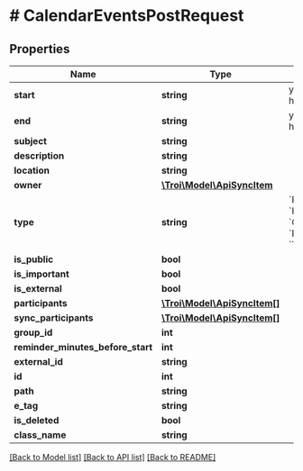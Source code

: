# # CalendarEventsPostRequest

## Properties

Name | Type | Description | Notes
------------ | ------------- | ------------- | -------------
**start** | **string** | yyyy-mm-dd hh:mm:ss |
**end** | **string** | yyyy-mm-dd hh:mm:ss |
**subject** | **string** |  |
**description** | **string** |  | [optional]
**location** | **string** |  | [optional]
**owner** | [**\Troi\Model\ApiSyncItem**](ApiSyncItem.md) |  |
**type** | **string** | &#x60;R&#x60;&#x3D;regular, &#x60;H&#x60;&#x3D;holiday, &#x60;G&#x60;&#x3D;general, &#x60;P&#x60;&#x3D;private, &#x60;T&#x60;&#x3D;assigment | [optional]
**is_public** | **bool** |  | [optional]
**is_important** | **bool** |  | [optional]
**is_external** | **bool** |  | [optional]
**participants** | [**\Troi\Model\ApiSyncItem[]**](ApiSyncItem.md) |  | [optional]
**sync_participants** | [**\Troi\Model\ApiSyncItem[]**](ApiSyncItem.md) |  | [optional]
**group_id** | **int** |  | [optional]
**reminder_minutes_before_start** | **int** |  | [optional]
**external_id** | **string** |  | [optional]
**id** | **int** |  | [optional]
**path** | **string** |  | [optional]
**e_tag** | **string** |  | [optional]
**is_deleted** | **bool** |  | [optional]
**class_name** | **string** |  | [optional]

[[Back to Model list]](../../README.md#models) [[Back to API list]](../../README.md#endpoints) [[Back to README]](../../README.md)
